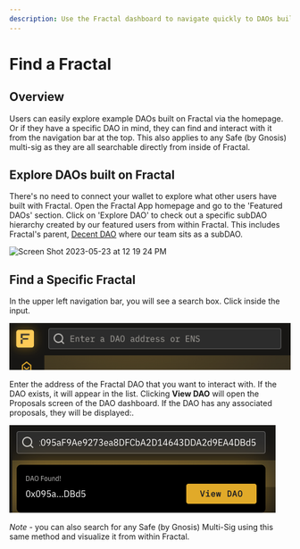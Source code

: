 ```yaml
---
description: Use the Fractal dashboard to navigate quickly to DAOs built on Fractal
---
```


# Find a Fractal

## Overview

Users can easily explore example DAOs built on Fractal via the homepage. Or if they have a specific DAO in mind, they can find and interact with it from the navigation bar at the top. This also applies to any Safe (by Gnosis) multi-sig as they are all searchable directly from inside of Fractal.

## Explore DAOs built on Fractal

There's no need to connect your wallet to explore what other users have built with Fractal. Open the Fractal App homepage and go to the 'Featured DAOs' section. Click on 'Explore DAO' to check out a specific subDAO hierarchy created by our featured users from within Fractal. This includes Fractal's parent, [Decent DAO](https://www.decent-dao.org/) where our team sits as a subDAO.

<img width="1250" alt="Screen Shot 2023-05-23 at 12 19 24 PM" src="https://github.com/decent-dao/fractal-docs/assets/31554133/6cf36f7b-0afa-47b8-8efe-7e29a248705a">


## Find a Specific Fractal

In the upper left navigation bar, you will see a search box. Click inside the input.

![](../../.gitbook/assets/search-fractal-input.png)

Enter the address of the Fractal DAO that you want to interact with. If the DAO exists, it will appear in the list. Clicking **View DAO** will open the Proposals screen of the DAO dashboard. If the DAO has any associated proposals, they will be displayed:.

![](../../.gitbook/assets/search-fractal.png)

_Note_ - you can also search for any Safe (by Gnosis) Multi-Sig using this same method and visualize it from within Fractal.




